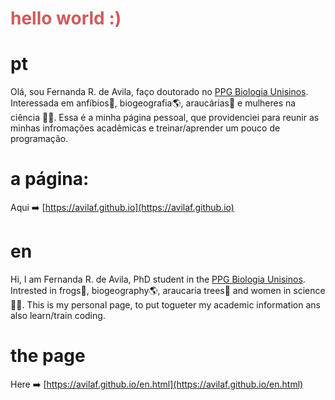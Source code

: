 # <span style="color: IndianRed"> hello world :) </span>


# pt

Olá, sou Fernanda R. de Avila, faço doutorado no [PPG Biologia Unisinos](http://www.unisinos.br/mestrado-e-doutorado/biologia/presencial/sao-leopoldo).
Interessada em anfíbios:frog:, biogeografia:earth_americas:, araucárias:evergreen_tree: e mulheres na ciência :cherry_blossom::microscope:. 
Essa é a minha página pessoal, que providenciei para reunir as minhas infromações acadêmicas e treinar/aprender um pouco de programação.

# a página:
Aqui :arrow_right: [https://avilaf.github.io](https://avilaf.github.io)


# en
Hi, I am Fernanda R. de Avila, PhD student in the [PPG Biologia Unisinos](http://www.unisinos.br/mestrado-e-doutorado/biologia/presencial/sao-leopoldo).
Intrested in frogs:frog:, biogeography:earth_americas:, araucaria trees:evergreen_tree: and women in science :cherry_blossom::microscope:. 
This is my personal page, to put togueter my academic information ans also learn/train coding.

# the page
Here :arrow_right: [https://avilaf.github.io/en.html](https://avilaf.github.io/en.html)


